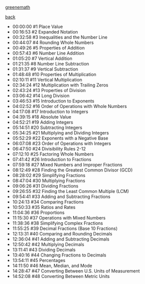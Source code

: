 [greenemath](https://greenemath.com/Prealgebra.html)

[back](README.md)

- 00:00:00 #1 Place Value
- 00:16:53 #2 Expanded Notation
- 00:32:58 #3 Inequalities and the Number Line
- 00:44:07 #4 Rounding Whole Numbers
- 00:49:26 #5 Properties of Addition
- 00:57:43 #6 Number Line Addition
- 01:05:20 #7 Vertical Addition
- 01:21:35 #8 Number Line Subtraction
- 01:31:37 #9 Vertical Subtraction
- 01:48:48 #10 Properties of Multiplication
- 02:10:11 #11 Vertical Multiplication
- 02:34:24 #12 Multiplication with Trailing Zeros
- 02:43:24 #13 Properties of Division
- 03:06:42 #14 Long Division
- 03:46:53 #15 Introduction to Exponents
- 04:02:52 #16 Order of Operations with Whole Numbers
- 04:17:08 #17 Introduction to Integers
- 04:39:15 #18 Absolute Value
- 04:52:21 #19 Adding Integers
- 05:14:51 #20 Subtracting Integers
- 05:34:25 #21 Multiplying and Dividing Integers
- 05:52:29 #22 Exponents with a Negative Base
- 06:07:08 #23 Order of Operations with Integers
- 06:47:50 #24 Divisibility Rules 2-12
- 07:12:10 #25 Factoring Whole Numbers
- 07:41:42 #26 Introduction to Fractions
- 07:59:18 #27 Mixed Numbers and Improper Fractions
- 08:12:49 #28 Finding the Greatest Common Divisor (GCD)
- 08:28:02 #29 Simplifying Fractions
- 08:47:04 #30 Multiplying Fractions
- 09:06:26 #31 Dividing Fractions
- 09:26:55 #32 Finding the Least Common Multiple (LCM)
- 09:54:41 #33 Adding and Subtracting Fractions
- 10:24:13 #34 Comparing Fractions
- 10:50:33 #35 Ratios and Rates
- 11:04:36 #36 Proportions
- 11:15:30 #37 Operations with Mixed Numbers
- 11:38:36 #38 Simplifying Complex Fractions
- 11:55:25 #39 Decimal Fractions (Base 10 Fractions)
- 12:13:31 #40 Comparing and Rounding Decimals
- 12:36:04 #41 Adding and Subtracting Decimals
- 12:50:42 #42 Multiplying Decimals
- 13:11:41 #43 Dividing Decimals
- 13:40:16 #44 Changing Fractions to Decimals
- 13:54:11 #45 Percentages
- 14:11:50 #46 Mean, Median, and Mode
- 14:28:47 #47 Converting Between U.S. Units of Measurement
- 14:52:08 #48 Converting Between Metric Units
